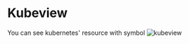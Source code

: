 # Kubeview

You can see kubernetes' resource with symbol
![kubeview](https://user-images.githubusercontent.com/70263403/182598675-93e90ee4-5452-42f2-9209-912d9cd009eb.png)
